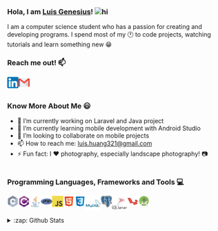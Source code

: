 ### Hola, I am [Luis Genesius](https://lgenesius.github.io/portfolio-v2/)!  <img src="https://user-images.githubusercontent.com/1303154/88677602-1635ba80-d120-11ea-84d8-d263ba5fc3c0.gif" width="28px" alt="hi">
I am a computer science student who has a passion for creating and developing programs. I spend most of my :clock1: to code projects, watching tutorials and learn something new :grin:
<br>
### Reach me out! :mailbox:
[<img align="left" alt="LinkedIn" width="26px" src="assets/linkedin.png" title="LinkedIn: Luis Genesius"/>](https://www.linkedin.com/in/luis-genesius-4435a0171/)
[<img align="left" alt="Gmail" width="26px" src="assets/gmail.png" title="Email: luis.huang321@gmail.com"/>](mailto:luis.huang321@gmail.com)<br><br>

### Know More About Me :smiley:
- 🔭 I’m currently working on Laravel and Java project
- 🌱 I’m currently learning mobile development with Android Studio
- 👯 I’m looking to collaborate on mobile projects
- 📫 How to reach me: [luis.huang321@gmail.com](mailto:luis.huang321@gmail.com)
- ⚡ Fun fact: I :heart: photography, especially landscape photography! :camera:
<br><br>

### Programming Languages, Frameworks and Tools :computer:
<img align="left" alt="C" width="26px" src="assets/c.png" title="C"/> <img align="left" alt="C#" width="26px" src="assets/csharp.png" title="C#"/> <img align="left" alt="Java" width="26px" src="assets/java.png" title="Java"/> <img align="left" alt="PHP" width="26px" src="assets/php.png" title="PHP"/> <img align="left" alt="Javascript" width="26px" src="assets/javascript.png" title="Javascript"/> <img align="left" alt="HTML" width="26px" src="assets/html.png" title="HTML"/> <img align="left" alt="CSS" width="26px" src="assets/css.png" title="CSS"/> <img align="left" alt="MySQL" width="35px" src="assets/mysql.webp" title="MySQL"/> <img align="left" alt="PostgreSQL" width="26px" src="assets/postgre.webp" title="PostgreSQL"/> <img align="left" alt="SQL Server" width="35px" src="assets/sqlserver.webp" title="SQL Server"/> <img align="left" alt="Laravel" width="26px" src="assets/laravel.webp" title="Laravel"/> <img align="left" alt="Android Studio" width="26px" src="assets/androidstudio.png" title="Android Studio"/>
<br> <br>

<details>
  <summary>
    :zap: Github Stats
  </summary>
  <img align="left" alt="Luis's GitHub Stats" src="https://github-readme-stats.vercel.app/api?username=lgenesius&show_icons=true&hide_border=true" />
</details>
